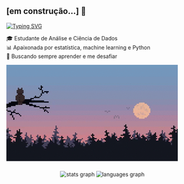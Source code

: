 ## [em construção...] 👋


[![Typing SVG](https://readme-typing-svg.herokuapp.com?font=DotGothic16&pause=1000&color=FE428E&background=FFFFFF00&width=500&height=60&lines=Ol%C3%A1%2C+eu+sou+a+Amanda+Oliveira%E2%9C%A8%E2%80%8B)](https://git.io/typing-svg)

🎓 Estudante de Análise e Ciência de Dados  
📊 Apaixonada por estatística, machine learning e Python  
🚀 Buscando sempre aprender e me desafiar  

![gif1](https://github.com/Amalle26/Amalle26/blob/main/src/PIXEL_TWINKLE.gif)



###

<div align="center">
  <img src="https://github-readme-stats.vercel.app/api?username=Amalle26&hide_title=false&hide_rank=false&show_icons=true&include_all_commits=true&count_private=true&disable_animations=false&theme=radical&locale=pt-br&hide_border=false" height="150" alt="stats graph"  />
  <img src="https://github-readme-stats.vercel.app/api/top-langs?username=Amalle26&locale=pt-br&hide_title=false&layout=compact&card_width=320&langs_count=5&theme=radical&hide_border=false" height="150" alt="languages graph"  />
</div>

###


